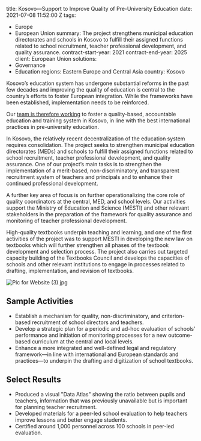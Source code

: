 
title: Kosovo—Support to Improve Quality of Pre-University Education
date: 2021-07-08 11:52:00 Z
tags:
- Europe
- European Union
summary: The project strengthens municipal education directorates and schools in Kosovo
  to fulfill their assigned functions related to school recruitment, teacher professional
  development, and quality assurance.
contract-start-year: 2021
contract-end-year: 2025
client: European Union
solutions:
- Governance
- Education
regions: Eastern Europe and Central Asia
country: Kosovo


Kosovo’s education system has undergone substantial reforms in the past few decades and improving the quality of education is central to the country’s efforts to foster European integration. While the frameworks have been established, implementation needs to be reinforced.

Our [team is therefore working](https://www.facebook.com/profile.php?id=100076027996709) to foster a quality-based, accountable education and training system in Kosovo, in line with the best international practices in pre-university education.

In Kosovo, the relatively recent decentralization of the education system requires consolidation. The project seeks to strengthen municipal education directorates (MEDs) and schools to fulfill their assigned functions related to school recruitment, teacher professional development, and quality assurance. One of our project’s main tasks is to strengthen the implementation of a merit-based, non-discriminatory, and transparent recruitment system of teachers and principals and to enhance their continued professional development.

A further key area of focus is on further operationalizing the core role of quality coordinators at the central, MED, and school levels. Our activities support the Ministry of Education and Science (MESTI) and other relevant stakeholders in the preparation of the framework for quality assurance and monitoring of teacher professional development.

High-quality textbooks underpin teaching and learning, and one of the first activities of the project was to support MESTI in developing the new law on textbooks which will further strengthen all phases of the textbook development and selection process. The project also carries out targeted capacity building of the Textbooks Council and develops the capacities of schools and other relevant institutions to engage in processes related to drafting, implementation, and revision of textbooks.

![Pic for Website (3).jpg](/uploads/Pic%20for%20Website%20(3).jpg)

## Sample Activities

* Establish a mechanism for quality, non-discriminatory, and criterion-based recruitment of school directors and teachers.
* Develop a strategic plan for a periodic and ad-hoc evaluation of schools’ performance and initiation of monitoring processes for a new outcome-based curriculum at the central and local levels.
* Enhance a more integrated and well-defined legal and regulatory framework—in line with international and European standards and practices—to underpin the drafting and digitization of school textbooks.

## Select Results

* Produced a visual "Data Atlas" showing the ratio between pupils and teachers, information that was previously unavailable but is important for planning teacher recruitment.
* Developed materials for a peer-led school evaluation to help teachers improve lessons and better engage students.
* Certified around 1,000 personnel across 100 schools in peer-led evaluation.
